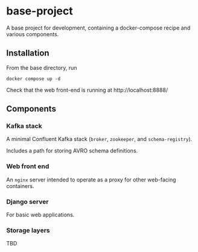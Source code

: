 # base-project

A base project for development, containing a docker-compose recipe and various components.

## Installation

From the base directory, run

    docker compose up -d

Check that the web front-end is running at http://localhost:8888/

## Components

### Kafka stack

A minimal Confluent Kafka stack (`broker`, `zookeeper`, and `schema-registry`).

Includes a path for storing AVRO schema definitions.

### Web front end

An `nginx` server intended to operate as a proxy for other web-facing containers.

### Django server

For basic web applications.

### Storage layers

TBD